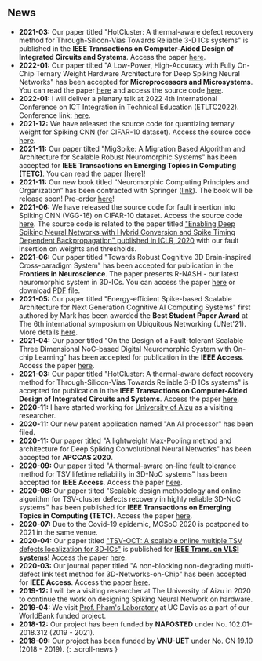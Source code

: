## News
<!-- - **2022-04:** I will join the University of Aizu as an associate professor from Academic Year of 2022.  -->
- **2021-03:** Our paper titled "HotCluster: A thermal-aware defect recovery method for Through-Silicon-Vias Towards
Reliable 3-D ICs systems" is published in the **IEEE Transactions on Computer-Aided Design of Integrated Circuits and Systems**. Access the paper [here](./share/TCAD-2021.pdf).
- **2022-01:** Our paper tilted "A Low-Power, High-Accuracy with Fully On-Chip Ternary Weight Hardware Architecture for Deep Spiking Neural Networks" has been accepted for  **Microprocessors and Microsystems**. You can read the paper [here](./share/pubs/MICPRO-2022.pdf) and access the source code [here](https://github.com/stanleynguyen7590/TW-SNN).
- **2022-01:** I will deliver a plenary talk at 2022 4th International Conference on ICT Integration in Technical Education (ETLTC2022). Conference link: [here](https://etltc-acmchap-japanconf.org/keynotes).
- **2021-12:** We have released the source code for quantizing ternary weight for Spiking CNN (for CIFAR-10 dataset). Access the source code [here](https://github.com/stanleynguyen7590/TW-SNN).
- **2021-11:** Our paper tilted "MigSpike: A Migration Based Algorithm and Architecture for Scalable Robust Neuromorphic Systems" has been accepted for **IEEE Transactions on Emerging Topics in Computing (TETC)**. You can read the paper [[here](./share/pubs/TETC-2021.pdf)\]!
- **2021-11:** Our new book titled “Neuromorphic Computing Principles and Organization” has been contracted with Springer ([link](https://link.springer.com/book/9783030925246)). The book will be release soon! Pre-order [here](https://www.amazon.com/dp/3030925242/ref=cm_sw_em_r_mt_dp_FDNTBNH4591SBQ769MZH)! 
- **2021-06:** We have released the source code for fault insertion into Spiking CNN (VGG-16) on CIFAR-10 dataset. Access the source code [here](https://github.com/khanhdang/hybrid-snn-conversion-with-faults). The source code is related to the paper titled ["Enabling Deep Spiking Neural Networks with Hybrid Conversion and Spike Timing Dependent Backpropagation" published in ICLR, 2020](https://openreview.net/forum?id=B1xSperKvH) with our fault insertion on weights and thresholds.
- **2021-06:** Our paper titled "Towards Robust Cognitive 3D Brain-inspired Cross-paradigm System" has been accepted for publication in the **Frontiers in Neuroscience**. The paper presents R-NASH - our latest neuromorphic system in 3D-ICs. You can access the paper [here](https://www.frontiersin.org/articles/10.3389/fnins.2021.690208) or download [PDF](./share/pubs/FNINS-2021.pdf) file.
- **2021-05:** Our paper titled "Energy-efficient Spike-based Scalable Architecture for Next Generation Cognitive AI Computing Systems" first authored by Mark has been awarded the **Best Student Paper Award** at The 6th international symposium on Ubiquitous Networking (UNet'21). More details [here](./2021/05/22/Best_Paper_Award_Unet.html).
- **2021-04:** Our paper titled "On the Design of a Fault-tolerant Scalable Three Dimensional NoC-based Digital
Neuromorphic System with On-chip Learning" has been accepted for publication in the **IEEE Access**. Access the paper
[here](https://doi.org/10.1109/ACCESS.2021.3071089).
- **2021-03:** Our paper titled "HotCluster: A thermal-aware defect recovery method for Through-Silicon-Vias Towards
Reliable 3-D ICs systems" is accepted for publication in the **IEEE Transactions on Computer-Aided Design of Integrated Circuits and Systems**. Access the paper [here](./share/TCAD-2021.pdf).
- **2020-11:** I have started working for [University of Aizu](http://u-aizu.ac.jp) as a visiting researcher.
- **2020-11:** Our new patent application named "An AI processor" has been filed.
- **2020-11:** Our paper titled "A lightweight Max-Pooling method and architecture for Deep Spiking Convolutional Neural Networks" has been accepted for **APCCAS 2020**.
- **2020-09:** Our paper tilted "A thermal-aware on-line fault tolerance method for TSV lifetime reliability in 3D-NoC systems" has been accepted for **IEEE Access**. Access the paper [here](https://doi.org/10.1109/ACCESS.2020.3022904).
- **2020-08:** Our paper tilted "Scalable design methodology and online algorithm for TSV-cluster defects recovery in highly reliable 3D-NoC systems" has been published for **IEEE Transactions on Emerging Topics in Computing (TETC)**. Access the paper [here](https://doi.org/10.1109/TETC.2017.2762407 ).
- **2020-07:** Due to the Covid-19 epidemic, MCSoC 2020 is postponed to 2021 in the same venue.
- **2020-04:** Our paper titled ["TSV-OCT: A scalable online multiple TSV defects localization for 3D-ICs"](http://khanhdang.github.io/share/TVLSI-2019.pdf ) is published for **[IEEE Trans. on VLSI systems](http://tvlsi.egr.duke.edu/)**! Access the paper [here](http://khanhdang.github.io/share/TVLSI-2019.pdf).
- **2020-03:** Our journal paper titled "A non-blocking non-degrading multi-defect link test method for 3D-Networks-on-Chip" has been accepted for **IEEE Access**.  Access the paper [here](http://khanhdang.github.io/share/ACCESS-2020.pdf).
- **2019-12:** I will be a visiting researcher at The University of Aizu in 2020 to continue the work on designing Spiking Neural Network on hardware.
- **2019-04:** We visit [Prof. Pham's Laboratory](https://www.ece.ucdavis.edu/mml/) at UC Davis as a part of our WorldBank funded project.
- **2018-12:** Our project has been funded by **NAFOSTED** under No. 102.01-2018.312 (2019 - 2021).
- **2018-09:** Our project has been funded by **VNU-UET** under No. CN 19.10 (2018 - 2019).
{:  .scroll-news }


